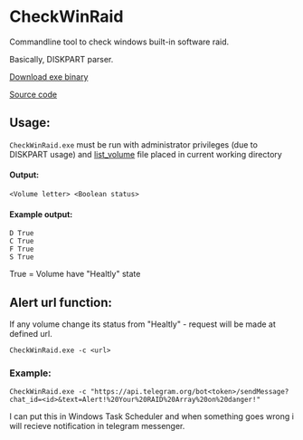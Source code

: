 # CheckWinRaid
Commandline tool to check windows built-in software raid.

Basically, DISKPART parser.

[Download exe binary](https://github.com/timhok/CheckWinRaid/releases/download/v1/CheckWinRaid.exe)

[Source code](https://github.com/timhok/CheckWinRaid/releases/download/v1/CheckWinRaid.zip)

## Usage:
`CheckWinRaid.exe` must be run with administrator privileges (due to DISKPART usage) and [list_volume](https://github.com/timhok/CheckWinRaid/blob/master/list_volume) file placed in current working directory
#### Output:
`<Volume letter> <Boolean status>`
#### Example output:
```
D True
C True
F True
S True
```
True = Volume have "Healtly" state

## Alert url function:
If any volume change its status from "Healtly" - request will be made at defined url.

`CheckWinRaid.exe -c <url>`

### Example:
`CheckWinRaid.exe -c "https://api.telegram.org/bot<token>/sendMessage?chat_id=<id>&text=Alert!%20Your%20RAID%20Array%20on%20danger!"`

I can put this in Windows Task Scheduler and when something goes wrong i will recieve notification in telegram messenger.
